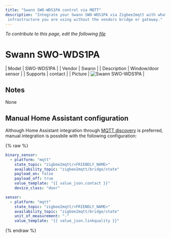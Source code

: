 ```yaml
---
title: "Swann SWO-WDS1PA control via MQTT"
description: "Integrate your Swann SWO-WDS1PA via Zigbee2mqtt with whatever smart home
 infrastructure you are using without the vendors bridge or gateway."
---
```


*To contribute to this page, edit the following
[file](https://github.com/Koenkk/zigbee2mqtt.io/blob/master/docs/devices/SWO-WDS1PA.md)*

# Swann SWO-WDS1PA

| Model | SWO-WDS1PA  |
| Vendor  | Swann  |
| Description | Window/door sensor |
| Supports | contact |
| Picture | ![Swann SWO-WDS1PA](../images/devices/SWO-WDS1PA.jpg) |

## Notes

None

## Manual Home Assistant configuration
Although Home Assistant integration through [MQTT discovery](../integration/home_assistant) is preferred,
manual integration is possbile with the following configuration:


{% raw %}
```yaml
binary_sensor:
  - platform: "mqtt"
    state_topic: "zigbee2mqtt/<FRIENDLY_NAME>"
    availability_topic: "zigbee2mqtt/bridge/state"
    payload_on: false
    payload_off: true
    value_template: "{{ value_json.contact }}"
    device_class: "door"

sensor:
  - platform: "mqtt"
    state_topic: "zigbee2mqtt/<FRIENDLY_NAME>"
    availability_topic: "zigbee2mqtt/bridge/state"
    unit_of_measurement: "-"
    value_template: "{{ value_json.linkquality }}"
```
{% endraw %}


